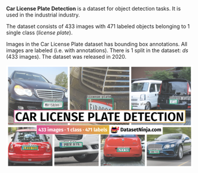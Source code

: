 **Car License Plate Detection** is a dataset for object detection tasks. It is used in the industrial industry.

The dataset consists of 433 images with 471 labeled objects belonging to 1 single class (*license plate*).

Images in the Car License Plate dataset has bounding box annotations. All images are labeled (i.e. with annotations). There is 1 split in the dataset: *ds* (433 images). The dataset was released in 2020.

<img src="https://github.com/dataset-ninja/car-license-plate/raw/main/visualizations/poster.png">
